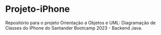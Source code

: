 # Projeto-iPhone
Repositório para o projeto Orientação a Objetos e UML: Diagramação de Classes do iPhone do Santander Bootcamp 2023 - Backend Java.
